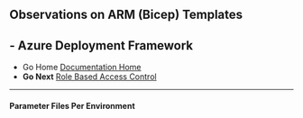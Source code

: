 ## Observations on ARM (Bicep) Templates 

## - Azure Deployment Framework ## 
- Go Home [Documentation Home](./index.md)
- **Go Next** [Role Based Access Control](./RBAC.md)

* * *

####  Parameter Files Per Environment

